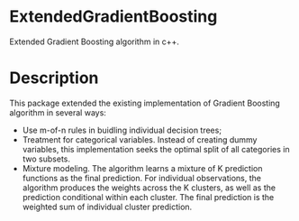 # ExtendedGradientBoosting
Extended Gradient Boosting algorithm in c++.

# Description
This package extended the existing implementation of Gradient Boosting algorithm in several ways:
* Use m-of-n rules in buidling individual decision trees;
* Treatment for categorical variables. Instead of creating dummy variables, this implementation seeks the optimal split of all categories in two subsets.
* Mixture modeling. The algorithm learns a mixture of K prediction functions as the final prediction. For individual observations, the algorithm produces the weights across the K clusters, as well as the prediction conditional within each cluster. The final prediction is the weighted sum of individual cluster prediction. 
